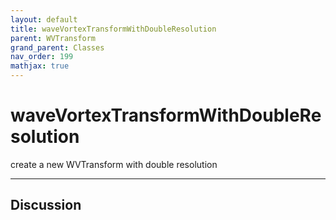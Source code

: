 ```yaml
---
layout: default
title: waveVortexTransformWithDoubleResolution
parent: WVTransform
grand_parent: Classes
nav_order: 199
mathjax: true
---
```


#  waveVortexTransformWithDoubleResolution

create a new WVTransform with double resolution


---

## Discussion

  
